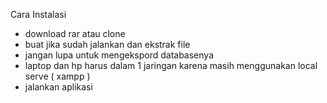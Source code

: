Cara Instalasi 
- download rar atau clone 
- buat jika sudah jalankan dan ekstrak file
- jangan lupa untuk mengekspord databasenya
- laptop dan hp harus dalam 1 jaringan karena masih menggunakan local serve ( xampp )
- jalankan aplikasi
